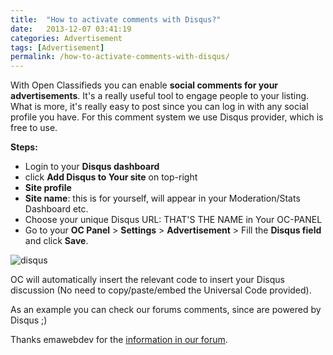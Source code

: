 ```yaml
---
title:  "How to activate comments with Disqus?"
date:   2013-12-07 03:41:19
categories: Advertisement
tags: [Advertisement]
permalink: /how-to-activate-comments-with-disqus/
---
```

With Open Classifieds you can enable **social comments for your advertisements**. It's a really useful tool to engage people to your listing. What is more, it's really easy to post since you can log in with any social profile you have. For this comment system we use Disqus provider, which is free to use.

**Steps:**

  * Login to your **Disqus dashboard**
  * click **Add Disqus to Your site** on top-right
  * **Site profile**
  * **Site name**: this is for yourself, will appear in your Moderation/Stats Dashboard etc.
  * Choose your unique Disqus URL: THAT'S THE NAME in Your OC-PANEL
  * Go to your **OC Panel** > **Settings** > **Advertisement** > Fill the **Disqus field** and click **Save**.

![disqus](http://open-classifieds.com/wp-content/uploads/2013/12/disqus.png) 

OC will automatically insert the relevant code to insert your Disqus discussion (No need to copy/paste/embed the Universal Code provided). 

As an example you can check our forums comments, since are powered by Disqus ;) 

Thanks emawebdev for the [information in our forum](http://forums.open-classifieds.com/support/disqus-platform-on-oc.html#comment-1153512330).

